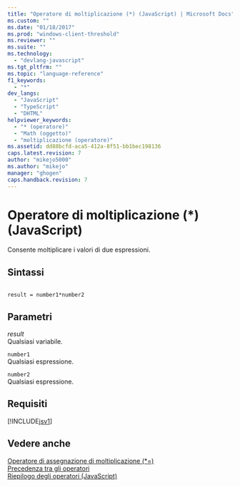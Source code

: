 ```yaml
---
title: "Operatore di moltiplicazione (*) (JavaScript) | Microsoft Docs"
ms.custom: ""
ms.date: "01/18/2017"
ms.prod: "windows-client-threshold"
ms.reviewer: ""
ms.suite: ""
ms.technology: 
  - "devlang-javascript"
ms.tgt_pltfrm: ""
ms.topic: "language-reference"
f1_keywords: 
  - "*"
dev_langs: 
  - "JavaScript"
  - "TypeScript"
  - "DHTML"
helpviewer_keywords: 
  - "* (operatore)"
  - "Math (oggetto)"
  - "moltiplicazione (operatore)"
ms.assetid: dd88bcfd-aca5-412a-8f51-bb1bec198136
caps.latest.revision: 7
author: "mikejo5000"
ms.author: "mikejo"
manager: "ghogen"
caps.handback.revision: 7
---
```

# Operatore di moltiplicazione (*) (JavaScript)
Consente moltiplicare i valori di due espressioni.  
  
## Sintassi  
  
```  
  
result = number1*number2  
```  
  
## Parametri  
 *result*  
 Qualsiasi variabile.  
  
 `number1`  
 Qualsiasi espressione.  
  
 `number2`  
 Qualsiasi espressione.  
  
## Requisiti  
 [!INCLUDE[jsv1](../../javascript/misc/includes/jsv1-md.md)]  
  
## Vedere anche  
 [Operatore di assegnazione di moltiplicazione \(\*\=\)](../../javascript/reference/multiplication-assignment-operator-decrement-equal-javascript.md)   
 [Precedenza tra gli operatori](../../javascript/operator-subtractprecedence-javascript.md)   
 [Riepilogo degli operatori \(JavaScript\)](../../javascript/misc/operator-subtractsummary-javascript.md)